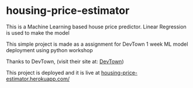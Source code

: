 # housing-price-estimator
This is a Machine Learning based house price predictor. Linear Regression is used to make the model

This simple project is made as a assignment for DevTown 1 week ML model deployment using python workshop

Thanks to DevTown, 
(visit their site at: [DevTown](https://www.devtown.in/))

This project is deployed and it is live at [housing-price-estimator.herokuapp.com/](https://housing-price-estimator.herokuapp.com/)
